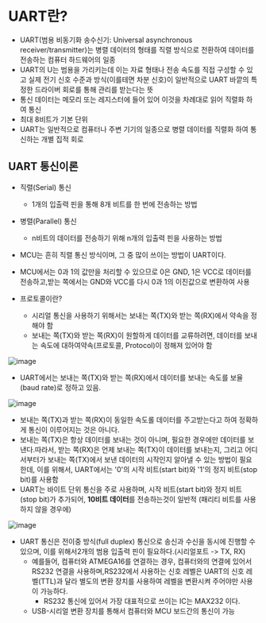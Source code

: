 # UART란?
+ UART(범용 비동기화 송수신기: Universal asynchronous receiver/transmitter)는 병렬 데이터의 형태를 직렬 방식으로 전환하여 데이터를 전송하는 컴퓨터 하드웨어의 일종
+ UART의 U는 범용을 가리키는데 이는 자료 형태나 전송 속도를 직접 구성할 수 있고 실제 전기 신호 수준과 방식(이를테면 차분 신호)이 일반적으로 UART 바깥의 특정한 드라이버 회로를 통해 관리를 받는다는 뜻
+ 통신 데이터는 메모리 또는 레지스터에 들어 있어 이것을 차례대로 읽어 직렬화 하여 통신
+ 최대 8비트가 기본 단위
+ UART는 일반적으로 컴퓨터나 주변 기기의 일종으로 병렬 데이터를 직렬화 하여 통신하는 개별 집적 회로

## UART 통신이론
+ 직렬(Serial) 통신
  + 1개의 입출력 핀을 통해 8개 비트를 한 번에 전송하는 방법
+ 병렬(Parallel) 통신
  + n비트의 데이터를 전송하기 위해 n개의 입출력 핀을 사용하는 방법

+ MCU는 흔히 직렬 통신 방식이며, 그 중 많이 쓰이는 방법이 UART이다.

+ MCU에서는 0과 1의 값만을 처리할 수 있으므로 0은 GND, 1은 VCC로 데이터를 전송하고,받는 쪽에서는 GND와 VCC를 다시 0과 1의 이진값으로 변환하여 사용

+ 프로토콜이란?
  + 시리얼 통신을 사용하기 위해서는 보내는 쪽(TX)와 받는 쪽(RX)에서 약속을 정해야 함
  + 보내는 쪽(TX)와 받는 쪽(RX)이 원할하게 데이터를 교류하려면, 데이터를 보내는 속도에 대하여약속(프로토콜, Protocol)이 정해져 있어야 함

![image](https://github.com/user-attachments/assets/460d889e-a037-4618-8392-77c60721449d)

+ UART에서는 보내는 쪽(TX)와 받는 쪽(RX)에서 데이터를 보내는 속도를 보율(baud rate)로 정하고 있음.

![image](https://github.com/user-attachments/assets/3bf7d3cc-83c3-4a49-9732-8c8de9b81501)

+ 보내는 쪽(TX)과 받는 쪽(RX)이 동일한 속도롤 데이터를 주고받는다고 하여 정확하게 통신이 이루어지는 것은 아니다.
+ 보내는 쪽(TX)은 항상 데이터를 보내는 것이 아니며, 필요한 경우에만 데이터를 보낸다.따라서, 받는 쪽(RX)은 언제 보내는 쪽(TX)이 데이터를 보내는지, 그리고 어디서부터가 보내는 쪽(TX)에서 보낸 데이터의 시작인지 알아낼 수 있는 방법이 필요한데, 이를 위해서, UART에서는 '0'의 시작 비트(start bit)와 '1'의 정지 비트(stop bit)를 사용함
+ UART는 바이트 단위 통신을 주로 사용하며, 시작 비트(start bit)와 정지 비트(stop bit)가 추가되어, **10비트 데이터**를 전송하는것이 일반적 (패리티 비트를 사용하지 않을 경우에)

![image](https://github.com/user-attachments/assets/8280ec38-88f2-4981-952b-905ec5f47b9f)

+ UART 통신은 전이중 방식(full duplex) 통신으로 송신과 수신을 동시에 진행할 수 있으며, 이를 위해서2개의 범용 입출력 핀이 필요하다.(시리얼포트 -> TX, RX)
  + 예를들어, 컴퓨터와 ATMEGA16를 연결하는 경우, 컴퓨터와의 연결에 있어서 RS232 연결을 사용하며,RS232에서 사용하는 신호 레벨은 UART의 신호 레벨(TTL)과 달라 별도의 변환 장치를 사용하여 레벨을 변환시켜 주어야만 사용이 가능하다.
    + RS232 통신에 있어서 가장 대표적으로 쓰이는 IC는 MAX232 이다.
  + USB-시리얼 변환 장치를 통해서 컴퓨터와 MCU 보드간의 통신이 가능

